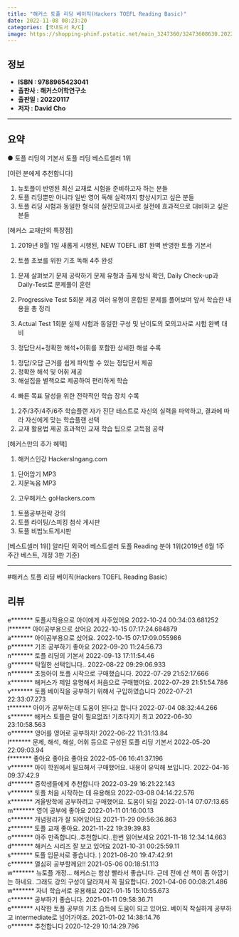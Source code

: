 ```yaml
---
title: "해커스 토플 리딩 베이직(Hackers TOEFL Reading Basic)"
date: 2022-11-08 08:23:20
categories: [국내도서 R/C]
image: https://shopping-phinf.pstatic.net/main_3247360/32473608630.20221019131916.jpg
---
```


## **정보**

- **ISBN : 9788965423041**
- **출판사 : 해커스어학연구소**
- **출판일 : 20220117**
- **저자 : David Cho**

------



## **요약**



● 토플 리딩의 기본서
토플 리딩 베스트셀러 1위

[이런 분에게 추천합니다]
1. 뉴토플이 반영된 최신 교재로 시험을 준비하고자 하는 분들
2. 토플 리딩뿐만 아니라 일반 영어 독해 실력까지 향상시키고 싶은 분들
3. 토플 리딩 시험과 동일한 형식의 실전모의고사로 실전에 효과적으로 대비하고 싶은 분들

[해커스 교재만의 특장점]
1. 2019년 8월 1일 새롭게 시행된, NEW TOEFL iBT 완벽 반영한 토플 기본서

2. 토플 초보를 위한 기초 독해 4주 완성
1) 문제 살펴보기  문제 공략하기
문제 유형과 출제 방식 확인, Daily Check-up과 Daily-Test로 문제풀이 훈련

2) Progressive Test 5회분 제공
여러 유형이 혼합된 문제를 풀어보며 앞서 학습한 내용을 총 정리

3) Actual Test 1회분
실제 시험과 동일한 구성 및 난이도의 모의고사로 시험 완벽 대비

3. 정답단서+정확한 해석+어휘를 포함한 상세한 해설 수록
1) 정답/오답 근거를 쉽게 파악할 수 있는 정답단서 제공
2) 정확한 해석 및 어휘 제공
3) 해설집을 별책으로 제공하여 편리하게 학습

4. 빠른 목표 달성을 위한 전략적인 학습 장치 수록
1) 2주/3주/4주/6주 학습플랜
자가 진단 테스트로 자신의 실력을 파악하고, 결과에 따라 자신에게 맞는 학습플랜 선택
2) 교재 활용법 제공
효과적인 교재 학습 팁으로 고득점 공략

[해커스만의 추가 혜택] 
1. 해커스인강 HackersIngang.com
1) 단어암기 MP3
2) 지문녹음 MP3

2. 고우해커스 goHackers.com
1) 토플공부전략 강의
2) 토플 라이팅/스피킹 첨삭 게시판
3) 토플 비법노트게시판 

[베스트셀러 1위] 알라딘 외국어 베스트셀러 토플 Reading 분야 1위(2019년 6월 1주 주간 베스트, 개정 3판 기준)



------

#해커스 토플 리딩 베이직(Hackers TOEFL Reading Basic)


## **리뷰** 

  e******* 토플시작용으로 아이에게 사주었어요 2022-10-24 00:34:03.681252 <br/>  l******* 아이공부용으로 샀어요 2022-10-15 07:17:24.684879 <br/>  a******* 아이공부용으로 샀어요. 2022-10-15 07:17:09.055986 <br/>  p******* 기초 공부하기 좋아요 2022-09-20 11:24:56.73 <br/>  n******* 토플 리딩의 기본서 2022-09-13 17:11:54.46 <br/>  g******* 탁월한 선택입니다.. 2022-08-22 09:29:06.933 <br/>  n******* 초등아이 토플 시작으로 구매했습니다. 2022-07-29 21:52:17.666 <br/>  x******* 해커스가 제일 유명해서 처음으로 구매했어요. 2022-07-29 21:51:54.786 <br/>  v******* 토플 베이직을 공부하기 위해서 구입하였습니다 2022-07-21 22:33:07.273 <br/>  t******* 아이가 공부하는데 도움이 된다고 합니다 2022-07-04 08:32:44.266 <br/>  s******* 해커스 토플은 말이 필요없죠! 기초다지기 최고 2022-06-30 23:10:58.563 <br/>  o******* 영어를 영어로 공부하자! 2022-06-22 11:31:13.84 <br/>  l******* 문제, 해석, 해설, 어휘 등으로 구성된 토플 리딩 기본서 2022-05-20 22:09:03.94 <br/>  f******* 좋아요 좋아요 좋아요 2022-05-06 16:41:37.196 <br/>  v******* 아이 학원에서 필요해서 구매했어요. 내용이 유익해 보입니다. 2022-04-16 09:37:42.9 <br/>  d******* 중학생들에게 추천합니다 2022-03-29 16:21:22.143 <br/>  v******* 토플 처음 시작하는 데 유용해요 2022-03-08 04:14:22.576 <br/>  x******* 겨울방학에 공부하려고 구매했어요.
도움이 되길 2022-01-14 07:07:13.65 <br/>  m******* 영어 공부에 좋아요 2022-01-11 01:16:00.13 <br/>  c******* 개념정리가 잘 되어있어요 2021-11-29 09:56:36.863 <br/>  z******* 토플 교재 좋아요. 2021-11-22 19:39:39.83 <br/>  o******* 아주 만족합니다..추천합니다..한번 읽어보세요 2021-11-18 12:34:14.663 <br/>  d******* 해커스 시리즈 잘 보고 있어요 2021-10-31 00:25:59.11 <br/>  s******* 토플 입문서로 좋습니다. ) 2021-06-20 19:47:42.91 <br/>  c******* 열심히 공부할께요!! 2021-05-06 00:18:51.113 <br/>  w******* 뉴토플 개정... 해커스는 항상 빨라서 좋습니다. 근데 전에 산 책이 좀 아깝기는 하네요. 그래도 강의 구성이 달라져서 꼭 필요합니다. 2021-04-06 00:08:21.486 <br/>  w******* 자녀 학습서로 유용해요 2021-01-15 15:10:55.673 <br/>  c******* 공부하기 좋습니다. 2021-01-11 09:58:36.71 <br/>  e******* 시작한 토플 공부의 기초 습득에 도움이 되고 있어요.
베이직 착실하게 공부하고 intermediate로 넘어가야죠. 2021-01-02 14:38:14.76 <br/>  o******* 추천합니다 2020-12-29 10:14:29.796 <br/>